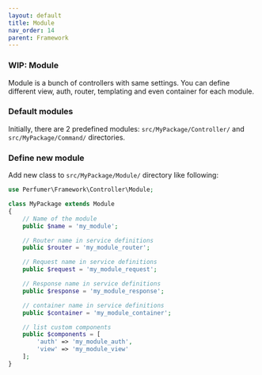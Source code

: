 ```yaml
---
layout: default
title: Module
nav_order: 14
parent: Framework
---
```


### WIP: Module

Module is a bunch of controllers with same settings.
You can define different view, auth, router, templating and even container for each module.

### Default modules

Initially, there are 2 predefined modules: `src/MyPackage/Controller/` and `src/MyPackage/Command/` directories.

### Define new module

Add new class to `src/MyPackage/Module/` directory like following:

```php
use Perfumer\Framework\Controller\Module;

class MyPackage extends Module
{
    // Name of the module
    public $name = 'my_module';

    // Router name in service definitions
    public $router = 'my_module_router';

    // Request name in service definitions
    public $request = 'my_module_request';

    // Response name in service definitions
    public $response = 'my_module_response';

    // container name in service definitions
    public $container = 'my_module_container';

    // list custom components
    public $components = [
        'auth' => 'my_module_auth',
        'view' => 'my_module_view'
    ];
}
```

